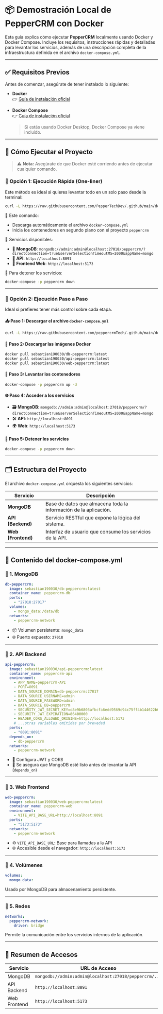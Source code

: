 # 📦 **Demostración Local de PepperCRM con Docker**

Esta guía explica cómo ejecutar **PepperCRM** localmente usando Docker y Docker Compose. Incluye los requisitos, instrucciones rápidas y detalladas para levantar los servicios, además de una descripción completa de la infraestructura definida en el archivo `docker-compose.yml`.

---

## ✅ **Requisitos Previos**

Antes de comenzar, asegúrate de tener instalado lo siguiente:

- **Docker**  
  👉 [Guía de instalación oficial](https://docs.docker.com/get-docker/)
  
- **Docker Compose**  
  👉 [Guía de instalación oficial](https://docs.docker.com/compose/install/)  
  > Si estás usando Docker Desktop, Docker Compose ya viene incluido.

---

## 🚀 **Cómo Ejecutar el Proyecto**

> ⚠️ **Nota:** Asegúrate de que Docker esté corriendo antes de ejecutar cualquier comando.

### 🔹 **Opción 1: Ejecución Rápida (One-liner)**

Este método es ideal si quieres levantar todo en un solo paso desde la terminal:

```bash
curl -L https://raw.githubusercontent.com/PepperTechDev/.github/main/docker/docker-compose.yml -o docker-compose.yml && docker-compose -p peppercrm up -d
```

🔧 Este comando:
- Descarga automáticamente el archivo `docker-compose.yml`
- Inicia los contenedores en segundo plano con el proyecto `peppercrm`

📍 Servicios disponibles:

- 🔗 **MongoDB**: `mongodb://admin:admin@localhost:27018/peppercrm/?directConnection=true&serverSelectionTimeoutMS=2000&appName=mongo`
- 🔗 **API**: `http://localhost:8091`
- 🔗 **Frontend Web**: `http://localhost:5173`

🛑 Para detener los servicios:

```bash
docker-compose -p peppercrm down
```

---

### 🔹 **Opción 2: Ejecución Paso a Paso**

Ideal si prefieres tener más control sobre cada etapa.

#### 📥 Paso 1: Descargar el archivo `docker-compose.yml`

```bash
curl -L https://raw.githubusercontent.com/peppercrmTech/.github/main/docker-compose.yml -o docker-compose.yml
```

#### 🧱 Paso 2: Descargar las imágenes Docker

```bash
docker pull sebastian190030/db-peppercrm:latest
docker pull sebastian190030/api-peppercrm:latest
docker pull sebastian190030/web-peppercrm:latest
```

#### 🚀 Paso 3: Levantar los contenedores

```bash
docker-compose -p peppercrm up -d
```

#### 🌐 Paso 4: Acceder a los servicios

- 🗃️ **MongoDB**: `mongodb://admin:admin@localhost:27018/peppercrm/?directConnection=true&serverSelectionTimeoutMS=2000&appName=mongo`
- 🛠️ **API**: `http://localhost:8091`
- 🌍 **Web**: `http://localhost:5173`

#### 🛑 Paso 5: Detener los servicios

```bash
docker-compose -p peppercrm down
```

---

## 🗂️ **Estructura del Proyecto**

El archivo `docker-compose.yml` orquesta los siguientes servicios:

| Servicio          | Descripción                                                        |
|-------------------|--------------------------------------------------------------------|
| **MongoDB**        | Base de datos que almacena toda la información de la aplicación. |
| **API (Backend)**  | Servicio RESTful que expone la lógica del sistema.               |
| **Web (Frontend)** | Interfaz de usuario que consume los servicios de la API.         |

---

## 📄 **Contenido del docker-compose.yml**

### 🔸 1. **MongoDB**
```yaml
db-peppercrm:
  image: sebastian190030/db-peppercrm:latest
  container_name: peppercrm-db
  ports:
    - "27018:27017"
  volumes:
    - mongo_data:/data/db
  networks:
    - peppercrm-network
```
- 📦 Volumen persistente: `mongo_data`
- 🌐 Puerto expuesto: `27018`

---

### 🔸 2. **API Backend**
```yaml
api-peppercrm:
  image: sebastian190030/api-peppercrm:latest
  container_name: peppercrm-api
  environment:
    - APP_NAME=peppercrm-API
    - PORT=8091
    - DATA_SOURCE_DOMAIN=db-peppercrm:27017
    - DATA_SOURCE_USERNAME=admin
    - DATA_SOURCE_PASSWORD=admin
    - DATA_SOURCE_DB=peppercrm
    - SECURITY_JWT_SECRET_KEY=c8e9b6803afbcfa6edd9569c94c75ff4b144622b0a0570a636dffd62c24a3476
    - SECURITY_JWT_EXPIRATION=86400000
    - HEADER_CORS_ALLOWED_ORIGINS=http://localhost:5173
    # ...otras variables omitidas por brevedad
  ports:
    - "8091:8091"
  depends_on:
    - db-peppercrm
  networks:
    - peppercrm-network
```
- 🔐 Configura JWT y CORS
- 🧱 Se asegura que MongoDB esté listo antes de levantar la API (`depends_on`)

---

### 🔸 3. **Web Frontend**
```yaml
web-peppercrm:
  image: sebastian190030/web-peppercrm:latest
  container_name: peppercrm-web
  environment:
    - VITE_API_BASE_URL=http://localhost:8091
  ports:
    - "5173:5173"
  networks:
    - peppercrm-network
```
- ⚙️ `VITE_API_BASE_URL`: Base para llamadas a la API
- 🌐 Accesible desde el navegador: `http://localhost:5173`

---

### 🔸 4. **Volúmenes**
```yaml
volumes:
  mongo_data:
```
Usado por MongoDB para almacenamiento persistente.

---

### 🔸 5. **Redes**
```yaml
networks:
  peppercrm-network:
    driver: bridge
```
Permite la comunicación entre los servicios internos de la aplicación.

---

## 🧾 **Resumen de Accesos**

| Servicio        | URL de Acceso                          |
|-----------------|----------------------------------------|
| MongoDB         | `mongodb://admin:admin@localhost:27018/peppercrm/...` |
| API Backend     | `http://localhost:8091`                |
| Web Frontend    | `http://localhost:5173`                |
